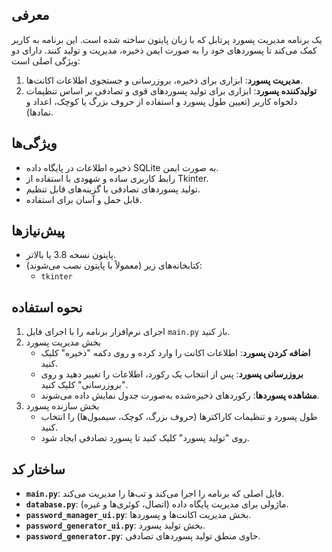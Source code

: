 ## معرفی
یک برنامه مدیریت پسورد پرتابل که با زبان پایتون ساخته شده است. این برنامه به کاربر کمک می‌کند تا پسوردهای خود را به صورت ایمن ذخیره، مدیریت و تولید کنند. دارای دو ویژگی اصلی است:

1. **مدیریت پسورد**: ابزاری برای ذخیره، بروزرسانی و جستجوی اطلاعات اکانت‌ها.
2. **تولیدکننده پسورد**: ابزاری برای تولید پسوردهای قوی و تصادفی بر اساس تنظیمات دلخواه کاربر (تعیین طول پسورد و استفاده از حروف بزرگ یا کوچک، اعداد و نمادها).

## ویژگی‌ها
- ذخیره اطلاعات در پایگاه داده SQLite به صورت ایمن.
- رابط کاربری ساده و شهودی با استفاده از Tkinter.
- تولید پسوردهای تصادفی با گزینه‌های قابل تنظیم.
- قابل حمل و آسان برای استفاده.

## پیش‌نیازها
- پایتون نسخه 3.8 یا بالاتر.
- کتابخانه‌های زیر (معمولاً با پایتون نصب می‌شوند):
  - `tkinter`

## نحوه استفاده
1. اجرای نرم‌افزار
   برنامه را با اجرای فایل `main.py` باز کنید.
2. بخش مدیریت پسورد
   - **اضافه کردن پسورد**: اطلاعات اکانت را وارد کرده و روی دکمه "ذخیره" کلیک کنید.
   - **بروزرسانی پسورد**: پس از انتخاب یک رکورد، اطلاعات را تغییر دهید و روی "بروزرسانی" کلیک کنید.
   - **مشاهده پسوردها**: رکوردهای ذخیره‌شده به‌صورت جدول نمایش داده می‌شوند.
3. بخش سازنده پسورد
   - طول پسورد و تنظیمات کاراکترها (حروف بزرگ، کوچک، سیمبول‌ها) را انتخاب کنید.
   - روی "تولید پسورد" کلیک کنید تا پسورد تصادفی ایجاد شود.
  
## ساختار کد

- **`main.py`**: فایل اصلی که برنامه را اجرا می‌کند و تب‌ها را مدیریت می‌کند.
- **`database.py`**: ماژولی برای مدیریت پایگاه داده (اتصال، کوئری‌ها و غیره).
- **`password_manager_ui.py`**: بخش مدیریت اکانت‌ها و پسوردها.
- **`password_generator_ui.py`**: بخش تولید پسورد.
- **`password_generator.py`**: حاوی منطق تولید پسوردهای تصادفی.
